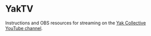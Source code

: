 # YakTV

Instructions and OBS resources for streaming on the [Yak Collective YouTube channel](https://www.youtube.com/channel/UC9bngPbXMEZ8ivD1GHJ94aw).
